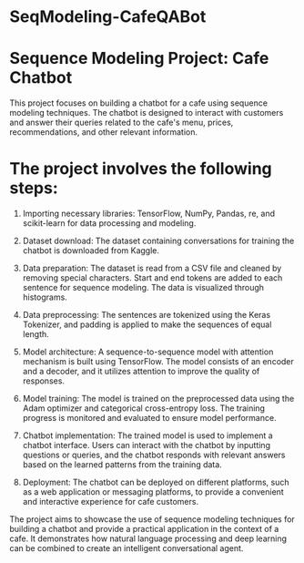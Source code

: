 # SeqModeling-CafeQABot

# Sequence Modeling Project: Cafe Chatbot

This project focuses on building a chatbot for a cafe using sequence modeling techniques. The chatbot is designed to interact with customers and answer their queries related to the cafe's menu, prices, recommendations, and other relevant information.

# The project involves the following steps:

1. Importing necessary libraries: TensorFlow, NumPy, Pandas, re, and scikit-learn for data processing and modeling.

2. Dataset download: The dataset containing conversations for training the chatbot is downloaded from Kaggle.

3. Data preparation: The dataset is read from a CSV file and cleaned by removing special characters. Start and end tokens are added to each sentence for sequence modeling. The data is visualized through histograms.

4. Data preprocessing: The sentences are tokenized using the Keras Tokenizer, and padding is applied to make the sequences of equal length.

5. Model architecture: A sequence-to-sequence model with attention mechanism is built using TensorFlow. The model consists of an encoder and a decoder, and it utilizes attention to improve the quality of responses.

6. Model training: The model is trained on the preprocessed data using the Adam optimizer and categorical cross-entropy loss. The training progress is monitored and evaluated to ensure model performance.

7. Chatbot implementation: The trained model is used to implement a chatbot interface. Users can interact with the chatbot by inputting questions or queries, and the chatbot responds with relevant answers based on the learned patterns from the training data.

8. Deployment: The chatbot can be deployed on different platforms, such as a web application or messaging platforms, to provide a convenient and interactive experience for cafe customers.

The project aims to showcase the use of sequence modeling techniques for building a chatbot and provide a practical application in the context of a cafe. It demonstrates how natural language processing and deep learning can be combined to create an intelligent conversational agent.

